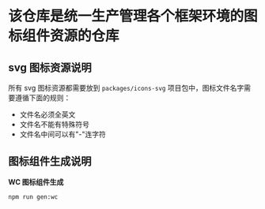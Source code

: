 # 该仓库是统一生产管理各个框架环境的图标组件资源的仓库

## svg 图标资源说明
所有 svg 图标资源都需要放到 `packages/icons-svg` 项目包中，图标文件名字需要遵循下面的规则：
+ 文件名必须全英文
+ 文件名不能有特殊符号
+ 文件名中间可以有"-"连字符

## 图标组件生成说明
**WC 图标组件生成**
```shell
npm run gen:wc
```